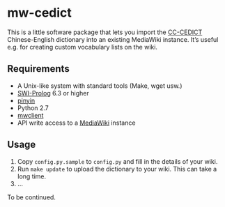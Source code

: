 mw-cedict
=========

This is a little software package that lets you import the
[CC-CEDICT](http://www.mdbg.net/chindict/chindict.php?page=cc-cedict)
Chinese-English dictionary into an existing MediaWiki instance. It’s useful
e.g. for creating custom vocabulary lists on the wiki.

Requirements
------------

* A Unix-like system with standard tools (Make, wget usw.)
* [SWI-Prolog](http://www.swi-prolog.org/) 6.3 or higher
* [pinyin](https://github.com/texttheater/pinyin/)
* Python 2.7
* [mwclient](https://github.com/mwclient/mwclient)
* API write access to a [MediaWiki](https://www.mediawiki.org/) instance

Usage
-----

1. Copy `config.py.sample` to `config.py` and fill in the details of your wiki.
2. Run `make update` to upload the dictionary to your wiki. This can take a long
   time.
3. …

To be continued.
